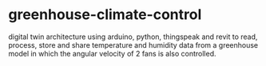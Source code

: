 # greenhouse-climate-control
digital twin architecture using arduino, python, thingspeak and revit to read, process, store and share temperature and humidity data from a greenhouse model in which the angular velocity of 2 fans is also controlled. 
